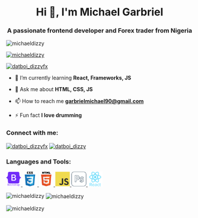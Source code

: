 <h1 align="center">Hi 👋, I'm Michael Garbriel</h1>
<h3 align="center">A passionate frontend developer and Forex trader from Nigeria</h3>

<p align="left"> <img src="https://komarev.com/ghpvc/?username=michaeldizzy&label=Profile%20views&color=0e75b6&style=flat" alt="michaeldizzy" /> </p>

<p align="left"> <a href="https://github.com/ryo-ma/github-profile-trophy"><img src="https://github-profile-trophy.vercel.app/?username=michaeldizzy" alt="michaeldizzy" /></a> </p>

<p align="left"> <a href="https://twitter.com/datboi_dizzyfx" target="blank"><img src="https://img.shields.io/twitter/follow/datboi_dizzyfx?logo=twitter&style=for-the-badge" alt="datboi_dizzyfx" /></a> </p>

- 🌱 I’m currently learning **React, Frameworks, JS**

- 💬 Ask me about **HTML, CSS, JS**

- 📫 How to reach me **garbrielmichael90@gmail.com**

- ⚡ Fun fact **I love drumming**

<h3 align="left">Connect with me:</h3>
<p align="left">
<a href="https://twitter.com/datboi_dizzyfx" target="blank"><img align="center" src="https://raw.githubusercontent.com/rahuldkjain/github-profile-readme-generator/master/src/images/icons/Social/twitter.svg" alt="datboi_dizzyfx" height="30" width="40" /></a>
<a href="https://instagram.com/datboi_dizzy" target="blank"><img align="center" src="https://raw.githubusercontent.com/rahuldkjain/github-profile-readme-generator/master/src/images/icons/Social/instagram.svg" alt="datboi_dizzy" height="30" width="40" /></a>
</p>

<h3 align="left">Languages and Tools:</h3>
<p align="left"> <a href="https://getbootstrap.com" target="_blank" rel="noreferrer"> <img src="https://raw.githubusercontent.com/devicons/devicon/master/icons/bootstrap/bootstrap-plain-wordmark.svg" alt="bootstrap" width="40" height="40"/> </a> <a href="https://www.w3schools.com/css/" target="_blank" rel="noreferrer"> <img src="https://raw.githubusercontent.com/devicons/devicon/master/icons/css3/css3-original-wordmark.svg" alt="css3" width="40" height="40"/> </a> <a href="https://www.w3.org/html/" target="_blank" rel="noreferrer"> <img src="https://raw.githubusercontent.com/devicons/devicon/master/icons/html5/html5-original-wordmark.svg" alt="html5" width="40" height="40"/> </a> <a href="https://developer.mozilla.org/en-US/docs/Web/JavaScript" target="_blank" rel="noreferrer"> <img src="https://raw.githubusercontent.com/devicons/devicon/master/icons/javascript/javascript-original.svg" alt="javascript" width="40" height="40"/> </a> <a href="https://www.photoshop.com/en" target="_blank" rel="noreferrer"> <img src="https://raw.githubusercontent.com/devicons/devicon/master/icons/photoshop/photoshop-line.svg" alt="photoshop" width="40" height="40"/> </a> <a href="https://reactjs.org/" target="_blank" rel="noreferrer"> <img src="https://raw.githubusercontent.com/devicons/devicon/master/icons/react/react-original-wordmark.svg" alt="react" width="40" height="40"/> </a> </p>

<p><img align="left" src="https://github-readme-stats.vercel.app/api/top-langs?username=michaeldizzy&show_icons=true&locale=en&layout=compact" alt="michaeldizzy" /></p>

<p>&nbsp;<img align="center" src="https://github-readme-stats.vercel.app/api?username=michaeldizzy&show_icons=true&locale=en" alt="michaeldizzy" /></p>

<p><img align="center" src="https://github-readme-streak-stats.herokuapp.com/?user=michaeldizzy&" alt="michaeldizzy" /></p>
